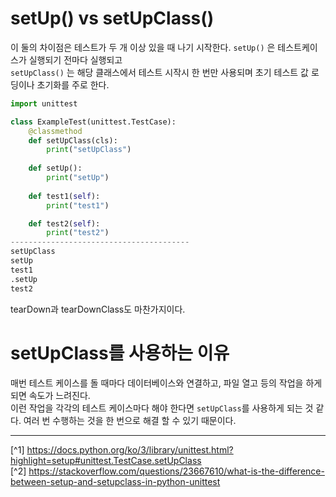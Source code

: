 # setUp() vs setUpClass()
이 둘의 차이점은 테스트가 두 개 이상 있을 때 나기 시작한다. `setUp()` 은 테스트케이스가 실행되기 전마다 실행되고<br>
`setUpClass()` 는 해당 클래스에서 테스트 시작시 한 번만 사용되며 초기 테스트 값 로딩이나 초기화를 주로 한다.

```python
import unittest

class ExampleTest(unittest.TestCase):
    @classmethod
    def setUpClass(cls):
        print("setUpClass")
        
    def setUp():
        print("setUp")
        
    def test1(self):
        print("test1")

    def test2(self):
        print("test2")
----------------------------------------
setUpClass
setUp
test1
.setUp
test2
```

tearDown과 tearDownClass도 마찬가지이다.

# setUpClass를 사용하는 이유
매번 테스트 케이스를 돌 때마다 데이터베이스와 연결하고, 파일 열고 등의 작업을 하게 되면 속도가 느려진다.<br>
이런 작업을 각각의 테스트 케이스마다 해야 한다면 `setUpClass`를 사용하게 되는 것 같다. 여러 번 수행하는 것을 한 번으로 해결 할 수 있기 때문이다.

---

[^1] https://docs.python.org/ko/3/library/unittest.html?highlight=setup#unittest.TestCase.setUpClass<br>
[^2] https://stackoverflow.com/questions/23667610/what-is-the-difference-between-setup-and-setupclass-in-python-unittest
